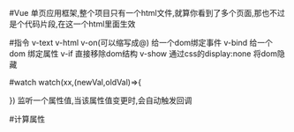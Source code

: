 #Vue
单页应用框架,整个项目只有一个html文件,就算你看到了多个页面,那也不过是个代码片段,在这一个html里面生效

#指令
v-text
v-html
v-on(可以缩写成@) 给一个dom绑定事件
v-bind 给一个dom 绑定属性
v-if 直接移除dom结构
v-show 通过css的display:none 将dom隐藏

#watch
watch(xx,(newVal,oldVal)=>{

})
监听一个属性值,当该属性值变更时,会自动触发回调

#计算属性